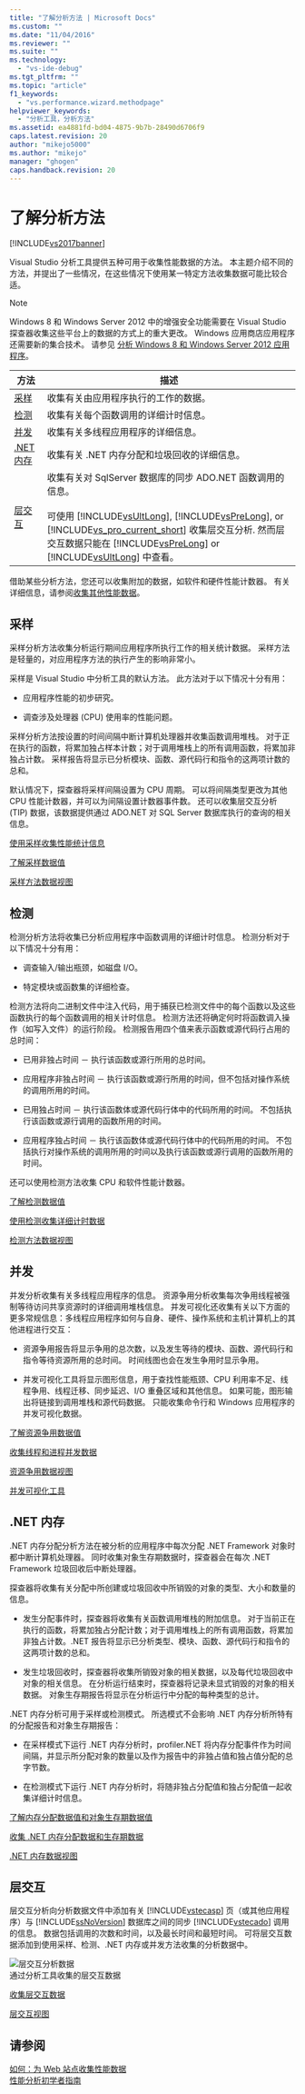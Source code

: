 ```yaml
---
title: "了解分析方法 | Microsoft Docs"
ms.custom: ""
ms.date: "11/04/2016"
ms.reviewer: ""
ms.suite: ""
ms.technology: 
  - "vs-ide-debug"
ms.tgt_pltfrm: ""
ms.topic: "article"
f1_keywords: 
  - "vs.performance.wizard.methodpage"
helpviewer_keywords: 
  - "分析工具，分析方法"
ms.assetid: ea4881fd-bd04-4875-9b7b-28490d6706f9
caps.latest.revision: 20
author: "mikejo5000"
ms.author: "mikejo"
manager: "ghogen"
caps.handback.revision: 20
---
```

# 了解分析方法
[!INCLUDE[vs2017banner](../code-quality/includes/vs2017banner.md)]

Visual Studio 分析工具提供五种可用于收集性能数据的方法。  本主题介绍不同的方法，并提出了一些情况，在这些情况下使用某一特定方法收集数据可能比较合适。  
  
> [!NOTE]
>  Windows 8 和 Windows Server 2012 中的增强安全功能需要在 Visual Studio 探查器收集这些平台上的数据的方式上的重大更改。  Windows 应用商店应用程序还需要新的集合技术。  请参见 [分析 Windows 8 和 Windows Server 2012 应用程序](../profiling/performance-tools-on-windows-8-and-windows-server-2012-applications.md)。  
  
|方法|描述|  
|--------|--------|  
|[采样](#sampling)|收集有关由应用程序执行的工作的数据。|  
|[检测](#instrumentation)|收集有关每个函数调用的详细计时信息。|  
|[并发](#concurrency)|收集有关多线程应用程序的详细信息。|  
|[.NET 内存](#net_memory)|收集有关 .NET 内存分配和垃圾回收的详细信息。|  
|[层交互](#tier_interaction)|收集有关对 SqlServer 数据库的同步 ADO.NET 函数调用的信息。<br /><br /> 可使用 [!INCLUDE[vsUltLong](../code-quality/includes/vsultlong_md.md)], [!INCLUDE[vsPreLong](../code-quality/includes/vsprelong_md.md)], or [!INCLUDE[vs_pro_current_short](../profiling/includes/vs_pro_current_short_md.md)] 收集层交互分析.  然而层交互数据只能在 [!INCLUDE[vsPreLong](../code-quality/includes/vsprelong_md.md)] or [!INCLUDE[vsUltLong](../code-quality/includes/vsultlong_md.md)] 中查看。|  
  
 借助某些分析方法，您还可以收集附加的数据，如软件和硬件性能计数器。  有关详细信息，请参阅[收集其他性能数据](../profiling/collecting-additional-performance-data.md)。  
  
##  <a name="sampling"></a> 采样  
 采样分析方法收集分析运行期间应用程序所执行工作的相关统计数据。  采样方法是轻量的，对应用程序方法的执行产生的影响非常小。  
  
 采样是 Visual Studio 中分析工具的默认方法。  此方法对于以下情况十分有用：  
  
-   应用程序性能的初步研究。  
  
-   调查涉及处理器 \(CPU\) 使用率的性能问题。  
  
 采样分析方法按设置的时间间隔中断计算机处理器并收集函数调用堆栈。  对于正在执行的函数，将累加独占样本计数；对于调用堆栈上的所有调用函数，将累加非独占计数。  采样报告将显示已分析模块、函数、源代码行和指令的这两项计数的总和。  
  
 默认情况下，探查器将采样间隔设置为 CPU 周期。  可以将间隔类型更改为其他 CPU 性能计数器，并可以为间隔设置计数器事件数。  还可以收集层交互分析 \(TIP\) 数据，该数据提供通过 ADO.NET 对 SQL Server 数据库执行的查询的相关信息。  
  
 [使用采样收集性能统计信息](../profiling/collecting-performance-statistics-by-using-sampling.md)  
  
 [了解采样数据值](../profiling/understanding-sampling-data-values.md)  
  
 [采样方法数据视图](../profiling/profiler-sampling-method-data-views.md)  
  
##  <a name="instrumentation"></a> 检测  
 检测分析方法将收集已分析应用程序中函数调用的详细计时信息。  检测分析对于以下情况十分有用：  
  
-   调查输入\/输出瓶颈，如磁盘 I\/O。  
  
-   特定模块或函数集的详细检查。  
  
 检测方法将向二进制文件中注入代码，用于捕获已检测文件中的每个函数以及这些函数执行的每个函数调用的相关计时信息。  检测方法还将确定何时将函数调入操作（如写入文件）的运行阶段。  检测报告用四个值来表示函数或源代码行占用的总时间：  
  
-   已用非独占时间 － 执行该函数或源行所用的总时间。  
  
-   应用程序非独占时间 － 执行该函数或源行所用的时间，但不包括对操作系统的调用所用的时间。  
  
-   已用独占时间 － 执行该函数体或源代码行体中的代码所用的时间。  不包括执行该函数或源行调用的函数所用的时间。  
  
-   应用程序独占时间 － 执行该函数体或源代码行体中的代码所用的时间。  不包括执行对操作系统的调用所用的时间以及执行该函数或源行调用的函数所用的时间。  
  
 还可以使用检测方法收集 CPU 和软件性能计数器。  
  
 [了解检测数据值](../profiling/understanding-instrumentation-data-values.md)  
  
 [使用检测收集详细计时数据](../profiling/collecting-detailed-timing-data-by-using-instrumentation.md)  
  
 [检测方法数据视图](../profiling/instrumentation-method-data-views.md)  
  
##  <a name="concurrency"></a> 并发  
 并发分析收集有关多线程应用程序的信息。  资源争用分析收集每次争用线程被强制等待访问共享资源时的详细调用堆栈信息。  并发可视化还收集有关以下方面的更多常规信息：多线程应用程序如何与自身、硬件、操作系统和主机计算机上的其他进程进行交互：  
  
-   资源争用报告将显示争用的总次数，以及发生等待的模块、函数、源代码行和指令等待资源所用的总时间。  时间线图也会在发生争用时显示争用。  
  
-   并发可视化工具将显示图形信息，用于查找性能瓶颈、CPU 利用率不足、线程争用、线程迁移、同步延迟、I\/O 重叠区域和其他信息。  如果可能，图形输出将链接到调用堆栈和源代码数据。  只能收集命令行和 Windows 应用程序的并发可视化数据。  
  
 [了解资源争用数据值](../profiling/understanding-resource-contention-data-values.md)  
  
 [收集线程和进程并发数据](../profiling/collecting-thread-and-process-concurrency-data.md)  
  
 [资源争用数据视图](../profiling/resource-contention-data-views.md)  
  
 [并发可视化工具](../profiling/concurrency-visualizer.md)  
  
##  <a name="net_memory"></a> .NET 内存  
 .NET 内存分配分析方法在被分析的应用程序中每次分配 .NET Framework 对象时都中断计算机处理器。  同时收集对象生存期数据时，探查器会在每次 .NET Framework 垃圾回收后中断处理器。  
  
 探查器将收集有关分配中所创建或垃圾回收中所销毁的对象的类型、大小和数量的信息。  
  
-   发生分配事件时，探查器将收集有关函数调用堆栈的附加信息。  对于当前正在执行的函数，将累加独占分配计数；对于调用堆栈上的所有调用函数，将累加非独占计数。.NET 报告将显示已分析类型、模块、函数、源代码行和指令的这两项计数的总和。  
  
-   发生垃圾回收时，探查器将收集所销毁对象的相关数据，以及每代垃圾回收中对象的相关信息。  在分析运行结束时，探查器将记录未显式销毁的对象的相关数据。  对象生存期报告将显示在分析运行中分配的每种类型的总计。  
  
 .NET 内存分析可用于采样或检测模式。  所选模式不会影响 .NET 内存分析所特有的分配报告和对象生存期报告：  
  
-   在采样模式下运行 .NET 内存分析时，profiler.NET 将内存分配事件作为时间间隔，并显示所分配对象的数量以及作为报告中的非独占值和独占值分配的总字节数。  
  
-   在检测模式下运行 .NET 内存分析时，将随非独占分配值和独占分配值一起收集详细计时信息。  
  
 [了解内存分配数据值和对象生存期数据值](../profiling/understanding-memory-allocation-and-object-lifetime-data-values.md)  
  
 [收集 .NET 内存分配数据和生存期数据](../profiling/collecting-dotnet-memory-allocation-and-lifetime-data.md)  
  
 [.NET 内存数据视图](../profiling/dotnet-memory-data-views.md)  
  
##  <a name="tier_interaction"></a> 层交互  
 层交互分析向分析数据文件中添加有关 [!INCLUDE[vstecasp](../code-quality/includes/vstecasp_md.md)] 页（或其他应用程序）与 [!INCLUDE[ssNoVersion](../data-tools/includes/ssnoversion_md.md)] 数据库之间的同步 [!INCLUDE[vstecado](../data-tools/includes/vstecado_md.md)] 调用的信息。  数据包括调用的次数和时间，以及最长时间和最短时间。  可将层交互数据添加到使用采样、检测、.NET 内存或并发方法收集的分析数据中。  
  
 ![层交互分析数据](~/profiling/media/tierinteraction_profilingtools.png "TierInteraction\_ProfilingTools")  
通过分析工具收集的层交互数据  
  
 [收集层交互数据](../profiling/collecting-tier-interaction-data.md)  
  
 [层交互视图](../profiling/tier-interaction-views.md)  
  
## 请参阅  
 [如何：为 Web 站点收集性能数据](../profiling/how-to-collect-performance-data-for-a-web-site.md)   
 [性能分析初学者指南](../profiling/beginners-guide-to-performance-profiling.md)